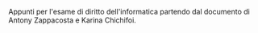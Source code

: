 Appunti per l'esame di diritto dell'informatica partendo dal documento di Antony Zappacosta e Karina Chichifoi.
